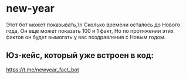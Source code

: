 # new-year
Этот бот может показывать,\n
Cколько времени осталось до Нового года, 
Он еще может показать 100 и 1 факт, 
Но по протяжении этих фактов он будет вымогать у вас поздравления с Новым годом.

## Юз-кейс, который уже встроен в код: 
https://t.me/newyear_fact_bot
